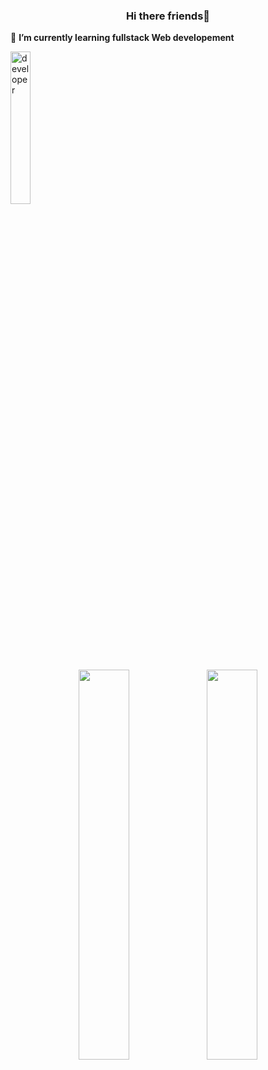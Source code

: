 <h3 align="center"> Hi there friends👋 </h3>
<p>
 🌱 <b>I’m currently learning fullstack Web developement</b> <br/>
 <p>
 
 <p>
<img width="25%" src="https://user-images.githubusercontent.com/84425318/190880587-c5aea438-efab-4213-b56f-5961a6a723ee.gif" alt="developer"
"/>
</p>
<p align ="center">
<img width="40%" src="https://github-readme-stats.vercel.app/api?username=Emi98nat&show_icons=true&theme=tokyonight"/>
<img width="40%" src="https://github-readme-streak-stats.herokuapp.com/?user=Emi98nat&theme=tokyonight"/>
</p>

<!--START_SECTION:activity-->
<!--
**Emi98nat/Emi98nat** is a ✨ _special_ ✨ repository because its `README.md` (this file) appears on your GitHub profile.

Here are some ideas to get you started:

- 🔭 I’m currently working on Restaurant app
- 🌱 I’m currently learning fullstack Web developement
- 👯 I’m looking to collaborate on ...
- 🤔 I’m looking for help with ...
- 💬 Ask me about ...
- 📫 How to reach me: ...
- 😄 Pronouns: ...
- ⚡ Fun fact: ...
-->
